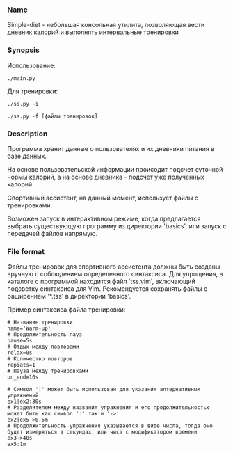 
### Name

<!-- Simple-diet - is a small console utility that contains a food diary for calorie tracking and a sports assistant simple-sport. -->
Simple-diet - небольшая консольная утилита, позволяющая вести дневник калорий и выполнять интервальные тренировки

### Synopsis

Использование: 
    
    ./main.py

Для тренировки:

    ./ss.py -i

    ./ss.py -f [файлы тренировок]

<!-- Usage: ./simple-diet.py -->

<!-- Usage: ./simple-sport.py -f [files] -->

### Description

Программа хранит данные о пользователях и их дневники питания в базе данных. 

На основе пользовательской информации происодит подсчет суточной нормы калорий, а на основе дневника - подсчет уже полученных калорий.

Спортивный ассистент, на данный момент, использует файлы с тренировками.

Возможен запуск в интерактивном режиме, когда предлагается выбрать существующую программу из директории 'basics', или запуск с передачей файлов напрямую.

<!-- A food diary allows you to track the amount you eat during the day. It calculates your daily calorie intake and the caloric value of all foods eaten. Food diary uses SQLite to store its data. -->

<!-- The sports assistant allows you to create training programs and carry them out according to a timer. For creating new training file you can use every text editor you like. See *File format* section below. -->

### File format

Файлы тренировок для спортивного ассистента должны быть созданы вручную с соблюдением определенного синтаксиса. Для упрощения, в каталоге с программой находится файл 'tss.vim', включающий подсветку синтаксиса для Vim. Рекомендуется сохранять файлы с раширением '\*.tss' в директории 'basics'.

Пример синтаксиса файла тренировки:

    # Название тренировки
    name='Warm-up'
    # Продолжительность пауз
    pause=5s
    # Отдых между повторами
    relax=0s
    # Количество повторов
    repiats=1
    # Пауза между тренировками
    on_end=10s

    # Символ '|' может быть использован для указания алтернативных упражнений
    ex1|ex2:30s
    # Разделителем между названия упражнения и его продолжительностью может быть как символ ':' так и '->'
    ex2|ex5->0.5m
    # Продолжительность упражнения указывается в виде числа, тогда оно будет измеряться в секундах, или чиса с модификатором времени
    ex3->40s
    ex5:1m

<!-- In the new version, the exercise file contains all the necessary data to build a workout plan: the number of repeats, time intervals and the set of exercises itself. The files have the extension '.tss'. -->

<!-- The grid symbol ( # ) is used to create comments, empty lines will skip. -->

<!-- The execution time must be specified with a time modifier (s or m), the separator for the exercises is either a colon symbol ( : ) or a small arrow ( -> ). -->

<!-- The same principle is used to set parameters, but the separator is the equality symbol ( = ). If the parameter is set by a simple number, like the number of approaches, then the time modifier cannot be set. -->

<!-- The vertical line symbol '|' makes it possible to randomly select an exercise. -->


